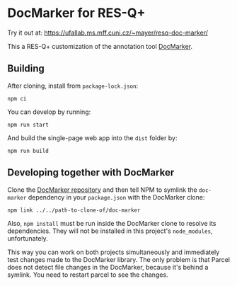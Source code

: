 DocMarker for RES-Q+
====================

Try it out at: https://ufallab.ms.mff.cuni.cz/~mayer/resq-doc-marker/

This a RES-Q+ customization of the annotation tool [DocMarker](https://github.com/Jirka-Mayer/doc-marker).


## Building

After cloning, install from `package-lock.json`:

```
npm ci
```

You can develop by running:

```
npm run start
```

And build the single-page web app into the `dist` folder by:

```
npm run build
```


## Developing together with DocMarker

Clone the [DocMarker repository](https://github.com/Jirka-Mayer/doc-marker) and then tell NPM to symlink the `doc-marker` dependency in your `package.json` with the DocMarker clone:

```
npm link ../../path-to-clone-of/doc-marker
```

Also, `npm install` must be run inside the DocMarker clone to resolve its dependencies. They will not be installed in this project's `node_modules`, unfortunately.

This way you can work on both projects simultaneously and immediately test changes made to the DocMarker library. The only problem is that Parcel does not detect file changes in the DocMarker, because it's behind a symlink. You need to restart parcel to see the changes.
